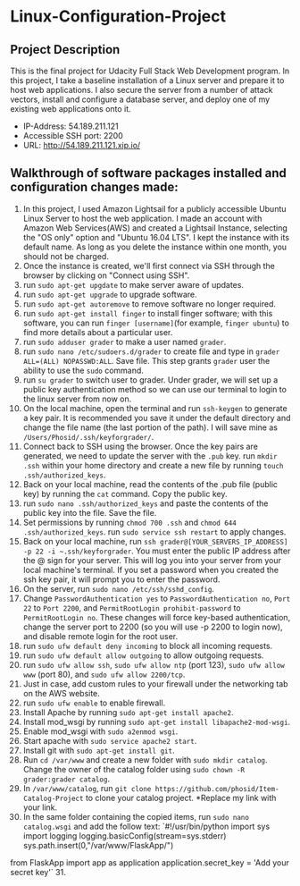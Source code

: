 # Linux-Configuration-Project
## Project Description
This is the final project for Udacity Full Stack Web Development program. In this project, I take a baseline installation of a Linux server and prepare it to host web applications. I also secure the server from a number of attack vectors, install and configure a database server, and deploy one of my existing web applications onto it.

- IP-Address: 54.189.211.121
- Accessible SSH port: 2200
- URL: http://54.189.211.121.xip.io/

## Walkthrough of software packages installed and configuration changes made:
1. In this project, I used Amazon Lightsail for a publicly accessible Ubuntu Linux Server to host the web application. I made an account with Amazon Web Services(AWS) and created a Lightsail Instance, selecting the "OS only" option and "Ubuntu 16.04 LTS". I kept the instance with its default name. As long as you delete the instance within one month, you should not be charged.
2. Once the instance is created, we'll first connect via SSH through the browser by clicking on "Connect using SSH".
3. run `sudo apt-get upgdate` to make server aware of updates.
4. run `sudo apt-get upgrade` to upgrade software.
5. run `sudo apt-get autoremove` to remove software no longer required.
6. run `sudo apt-get install finger` to install finger software; with this software, you can run `finger [username]`(for example, `finger ubuntu`) to find more details about a particular user.
7. run `sudo adduser grader` to make a user named `grader`.
8. run `sudo nano /etc/sudoers.d/grader` to create file and type in `grader ALL=(ALL) NOPASSWD:ALL`. Save file. This step grants `grader` user the ability to use the `sudo` command.
9. run `su grader` to switch user to grader. Under grader, we will set up a public key authentication method so we can use our terminal to login to the linux server from now on.
10. On the local machine, open the terminal and run `ssh-keygen` to generate a key pair. It is recommended you save it under the default directory and change the file name (the last portion of the path). I will save mine as `/Users/Phosid/.ssh/keyforgrader/`.
11. Connect back to SSH using the browser. Once the key pairs are generated, we need to update the server with the `.pub` key. run `mkdir .ssh` within your home directory and create a new file by running `touch .ssh/authorized_keys`.
12. Back on your local machine, read the contents of the .pub file (public key) by running the `cat` command. Copy the public key.
13. run `sudo nano .ssh/authorized_keys` and paste the contents of the public key into the file. Save the file.
14. Set permissions by running `chmod 700 .ssh` and `chmod 644 .ssh/authorized_keys`. run `sudo service ssh restart` to apply changes.
15. Back on your local machine, run `ssh grader@[YOUR_SERVERS_IP_ADDRESS] -p 22 -i ~.ssh/keyforgrader`. You must enter the public IP address after the @ sign for your server. This will log you into your server from your local machine's terminal. If you set a password when you created the ssh key pair, it will prompt you to enter the password.
16. On the server, run `sudo nano /etc/ssh/sshd_config`.
17. Change `PasswordAuthentication yes` to `PasswordAuthentication no`, `Port 22` to `Port 2200`, and `PermitRootLogin prohibit-password` to `PermitRootLogin no`. These changes will force key-based authentication, change the server port to 2200 (so you will use -p 2200 to login now), and disable remote login for the root user.
18. run `sudo ufw default deny incoming` to block all incoming requests.
19. run `sudo ufw default allow outgoing` to allow outgoing requests.
20. run `sudo ufw allow ssh`, `sudo ufw allow ntp` (port 123), `sudo ufw allow www` (port 80), and `sudo ufw allow 2200/tcp`.
21. Just in case, add custom rules to your firewall under the networking tab on the AWS website.
22. run `sudo ufw enable` to enable firewall.
23. Install Apache by running `sudo apt-get install apache2`.
24. Install mod_wsgi by running `sudo apt-get install libapache2-mod-wsgi`.
25. Enable mod_wsgi with `sudo a2enmod wsgi`.
26. Start apache with `sudo service apache2 start`.
27. Install git with `sudo apt-get install git`.
28. Run `cd /var/www` and create a new folder with `sudo mkdir catalog`. Change the owner of the catalog folder using `sudo chown -R grader:grader catalog`.
29. In `/var/www/catalog`, run `git clone https://github.com/phosid/Item-Catalog-Project` to clone your catalog project. *Replace my link with your link.
30. In the same folder containing the copied items, run `sudo nano catalog.wsgi` and add the follow text:
`#!/usr/bin/python
import sys
import logging
logging.basicConfig(stream=sys.stderr)
sys.path.insert(0,"/var/www/FlaskApp/")

from FlaskApp import app as application
application.secret_key = 'Add your secret key'`
31. 
